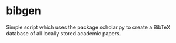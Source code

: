 # bibgen
Simple script which uses the package scholar.py to create a BibTeX database of all locally stored academic papers.
